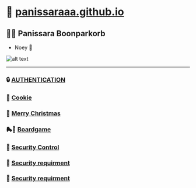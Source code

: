 # 🌟 [panissaraaa.github.io](https://panissaraaa.github.io)

## 👩‍💻 **Panissara Boonparkorb**
   - Noey 🎀

![alt text](Imgs/IMG_8299.jpeg)

---

### 🔒 [AUTHENTICATION](authentication)

### 🍪 [Cookie](cookie.md)

### 🎄 [Merry Christmas](E-Card.md)

### 🛼🥇 [Boardgame](boardgame.md)
### 🔐 [Security Control](Security-Control.md)
### 🔐 [Security requirment ](security-requirment.md)
### 🔐 [Security requirment ](security-requirment.md)
